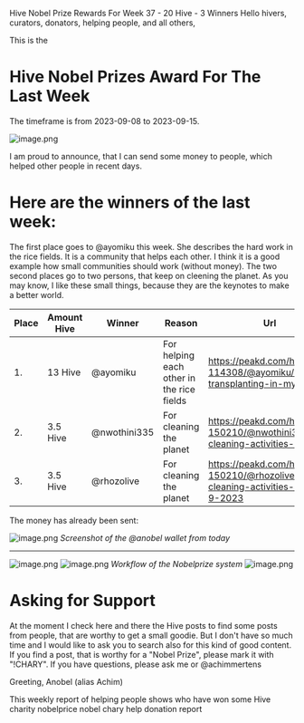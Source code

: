 Hive Nobel Prize Rewards For Week 37 - 20 Hive - 3 Winners
Hello hivers, curators, donators, helping people, and all others,

This is the
# Hive Nobel Prizes Award For The Last Week
The timeframe is from 2023-09-08 to 2023-09-15.

![image.png](https://files.peakd.com/file/peakd-hive/anobel/23wgU5QrADfW17UpV728xedX7gC8tRcBDB9vDg8N39QbJU5cXyK6zcvLGPH28LwuTZYkk.png)

I am proud to announce, that I can send some money to people, which helped other people in recent days.

# Here are the winners of the last week:

The first place goes to @ayomiku this week. She describes the hard work in the rice fields. It is a community that helps each other. I think it is a good example how small communities should work (without money).
The two second places go to two persons, that keep on cleening the planet. As you may know, I like these small things, because they are the keynotes to make a better world.

|Place|Amount Hive|Winner|Reason|Url|Image|
|-|-|-|-|-|-|
|1.|13 Hive|@ayomiku|For helping each other in the rice fields|https://peakd.com/hive-114308/@ayomiku/rice-transplanting-in-my-farm|![IMG_5958.jpeg](https://files.peakd.com/file/peakd-hive/ayomiku/23uR13A7kRwEAPtdUjib6kuqTcM3arBD8tS6v9ZJRxghDP5qBBb6uuEhonRZnAe39xLsX.jpeg)|
|2.|3.5 Hive|@nwothini335|For cleaning the planet|https://peakd.com/hive-150210/@nwothini335/my-cleaning-activities-of-14|![](https://images.ecency.com/DQmecyXtKg6Pn8WAWpfKM6pa33W3fpS36DYWXkDQvGZWWcZ/timephoto_20230914_134639.jpg)|
|3.|3.5 Hive|@rhozolive|For cleaning the planet|https://peakd.com/hive-150210/@rhozolive/my-cleaning-activities-of-14-9-2023|![TimePhoto_20230914_180254.jpg](https://images.hive.blog/DQmWJVfY22tWehYKzRgWbpR9Hivf61ajTRF2bBG8ae4ntfs/TimePhoto_20230914_180254.jpg)|



The money has already been sent:

![image.png](https://files.peakd.com/file/peakd-hive/anobel/23tRtHoVo4tkZwREmFv9SQGrgzuAbycSqUGZxLvBEH7cMGSvbyC42J9xZ5VQJj3JgPsmz.png)
*Screenshot of the @anobel wallet from today*

--- 
![image.png](https://files.peakd.com/file/peakd-hive/anobel/23t79QKG7fJh2yqmZXxqsnHUieWodfrg8Q7iypCaG3HVexRxVugD3gnKqvvWfuNUyLXiY.png)
![image.png](https://files.peakd.com/file/peakd-hive/anobel/23vsmbzaM8PtfucVYFSj5gtesXtWAG7YkhtXvUDXQARn9A4DXULKTLimnMvdWnZDnXxgg.png)
*Workflow of the Nobelprize system*
![image.png](https://files.peakd.com/file/peakd-hive/anobel/23tGVGGcMFppCQZggFSHaDkZpojPUSRBJzCh4C6y4xs3gU6Fdf3VtZtdzQ6tAgnTV2G1n.png)

# Asking for Support

At the moment I check here and there the Hive posts to find some posts from people, that are worthy to get a small goodie. But I don't have so much time and I would like to ask you to search also for this kind of good content.
If you find a post, that is worthy for a "Nobel Prize", please mark it with "!CHARY".
If you have questions, please ask me or @achimmertens



Greeting, Anobel (alias Achim)



This weekly report of helping people shows who have won some Hive
charity nobelprice nobel chary help donation report